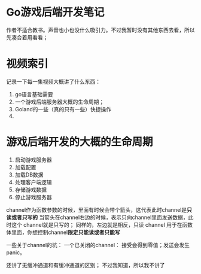 # Go游戏后端开发笔记
作者不适合教书。声音也小也没什么吸引力。不过我暂时没有其他东西去看，所以先凑合着用看看；

# 视频索引
记录一下每一集视频大概讲了什么东西：
1. go语言基础需要
1. 一个游戏后端服务器大概的生命周期；
1. Goland的一些（真的只有一些）快捷操作
1. 
# 游戏后端开发的大概的生命周期
1. 启动游戏服务器
1. 加载配置
1. 加载DB数据
1. 处理客户端逻辑
1. 存储游戏数据
1. 停止游戏服务器




channel作为函数参数的时候，里面有时候会带个箭头，这代表此时channel是**只读或者只写的**
当箭头在channel右边的时候，表示只向channel里面发送数据，此时这个 channel就是只写的；
同样的，左边就是相反，只读 channel
用于在函数体里面，你想控制channel**限定只能读或者只能写**

一些关于channel的坑：
一个已关闭的channel： 接受会得到零值；发送会发生panic。

还讲了无缓冲通道和有缓冲通道的区别；
不过我知道，所以我不讲了



